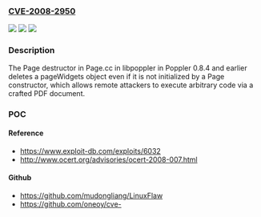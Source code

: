 ### [CVE-2008-2950](https://cve.mitre.org/cgi-bin/cvename.cgi?name=CVE-2008-2950)
![](https://img.shields.io/static/v1?label=Product&message=n%2Fa&color=blue)
![](https://img.shields.io/static/v1?label=Version&message=n%2Fa&color=blue)
![](https://img.shields.io/static/v1?label=Vulnerability&message=n%2Fa&color=brighgreen)

### Description

The Page destructor in Page.cc in libpoppler in Poppler 0.8.4 and earlier deletes a pageWidgets object even if it is not initialized by a Page constructor, which allows remote attackers to execute arbitrary code via a crafted PDF document.

### POC

#### Reference
- https://www.exploit-db.com/exploits/6032
- http://www.ocert.org/advisories/ocert-2008-007.html

#### Github
- https://github.com/mudongliang/LinuxFlaw
- https://github.com/oneoy/cve-

